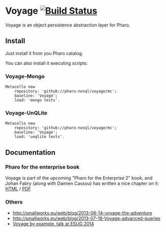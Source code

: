 Voyage [![Build Status](https://travis-ci.org/pharo-nosql/voyage.png)](http://travis-ci.org/pharo-nosql/voyage)
======


Voyage is an object persistence abstraction layer for Pharo.

Install
-------

Just install it from you Pharo catalog. 

You can also install it executing scripts:

### Voyage-Mongo
```Smalltalk
Metacello new 
	repository: 'github://pharo-nosql/voyage/mc';
	baseline: 'Voyage';
	load: 'mongo tests'.
```

### Voyage-UnQLite
```Smalltalk
Metacello new 
	repository: 'github://pharo-nosql/voyage/mc';
	baseline: 'Voyage';
	load: 'unqlite tests'.
```

Documentation
-------------
### Pharo for the enterprise book
Voyage is part of the upcoming "Pharo for the Enterprise 2" book, and Johan Fabry (along with Damien Cassou) has written a nice chapter on it: [HTML](https://ci.inria.fr/pharo-contribution/job/EnterprisePharoBook/ws/book-result/Voyage/Voyage.html) / [PDF](https://ci.inria.fr/pharo-contribution/job/EnterprisePharoBook/ws/book-result/Voyage/Voyage.pdf)

### Others
- http://smallworks.eu/web/blog/2013-06-14-voyage-the-adventure
- http://smallworks.eu/web/blog/2013-07-18-Voyage-advanced-queries
- [Voyage by example, talk at ESUG 2014](http://smallworks.eu/web/blog/2014-08-21-VoyageByExample)
